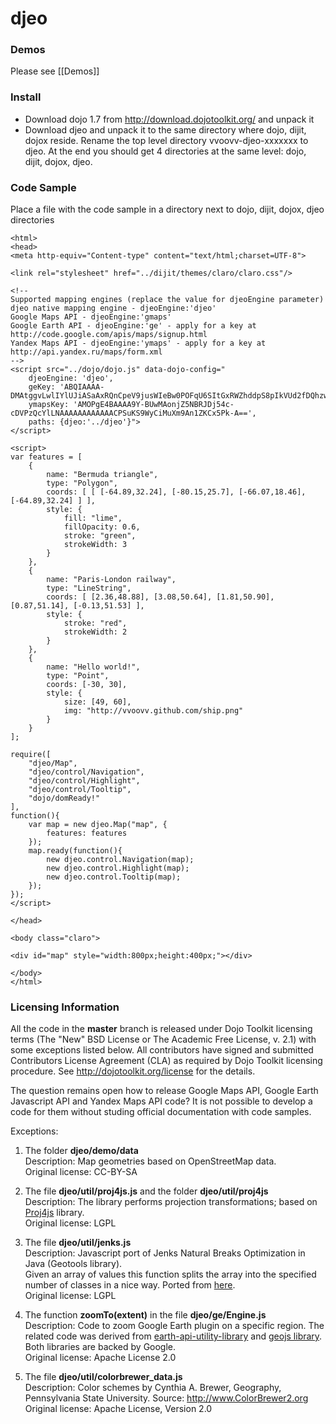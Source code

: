 djeo
====

### Demos
Please see [[Demos]]

### Install
* Download dojo 1.7 from http://download.dojotoolkit.org/ and unpack it
* Download djeo and unpack it to the same directory where dojo, dijit, dojox reside. Rename the top level directory vvoovv-djeo-xxxxxxx to djeo. At the end you should get 4 directories at the same level: dojo, dijit, dojox, djeo.

### Code Sample
Place a file with the code sample in a directory next to dojo, dijit, dojox, djeo directories

	<html>
	<head>
	<meta http-equiv="Content-type" content="text/html;charset=UTF-8">
	
	<link rel="stylesheet" href="../dijit/themes/claro/claro.css"/>
	
	<!--
	Supported mapping engines (replace the value for djeoEngine parameter)
	djeo native mapping engine - djeoEngine:'djeo'
	Google Maps API - djeoEngine:'gmaps'
	Google Earth API - djeoEngine:'ge' - apply for a key at http://code.google.com/apis/maps/signup.html
	Yandex Maps API - djeoEngine:'ymaps' - apply for a key at http://api.yandex.ru/maps/form.xml
	-->
	<script src="../dojo/dojo.js" data-dojo-config="
		djeoEngine: 'djeo',
		geKey: 'ABQIAAAA-DMAtggvLwlIYlUJiASaAxRQnCpeV9jusWIeBw0POFqU6SItGxRWZhddpS8pIkVUd2fDQhzwPUWmMA',
		ymapsKey: 'AMOPgE4BAAAA9Y-BUwMAonjZ5NBRJDj54c-cDVPzQcYlLNAAAAAAAAAAAACPSuKS9WyCiMuXm9An1ZKCx5Pk-A==',
		paths: {djeo:'../djeo'}">
	</script>
	
	<script>
	var features = [
		{
			name: "Bermuda triangle",
			type: "Polygon",
			coords: [ [ [-64.89,32.24], [-80.15,25.7], [-66.07,18.46], [-64.89,32.24] ] ],
			style: {
				fill: "lime",
				fillOpacity: 0.6,
				stroke: "green",
				strokeWidth: 3
			}
		},
		{
			name: "Paris-London railway",
			type: "LineString",
			coords: [ [2.36,48.88], [3.08,50.64], [1.81,50.90], [0.87,51.14], [-0.13,51.53] ],
			style: {
				stroke: "red",
				strokeWidth: 2
			}
		},
		{
			name: "Hello world!",
			type: "Point",
			coords: [-30, 30],
			style: {
				size: [49, 60],
				img: "http://vvoovv.github.com/ship.png"
			}
		}
	];
	
	require([
		"djeo/Map",
		"djeo/control/Navigation",
		"djeo/control/Highlight",
		"djeo/control/Tooltip",
		"dojo/domReady!"
	],
	function(){
		var map = new djeo.Map("map", {
			features: features
		});
		map.ready(function(){
			new djeo.control.Navigation(map);
			new djeo.control.Highlight(map);
			new djeo.control.Tooltip(map);
		});
	});
	</script>
	
	</head>
	
	<body class="claro">
	
	<div id="map" style="width:800px;height:400px;"></div>
	
	</body>
	</html>


### Licensing Information
All the code in the **master** branch is released under Dojo Toolkit licensing terms (The "New" BSD License or The Academic Free License, v. 2.1) with some exceptions listed below.
All contributors have signed and submitted Contributors License Agreement (CLA) as required by Dojo Toolkit licensing procedure.
See <http://dojotoolkit.org/license> for the details.

The question remains open how to release Google Maps API, Google Earth Javascript API and Yandex Maps API code? It is not possible to develop a code for them without studing official documentation with code samples.

Exceptions:

1) The folder **djeo/demo/data**  
Description: Map geometries based on OpenStreetMap data.  
Original license: CC-BY-SA

2) The file **djeo/util/proj4js.js** and the folder **djeo/util/proj4js**  
Description: The library performs projection transformations; based on [Proj4js](http://trac.osgeo.org/proj4js/) library.  
Original license: LGPL

3) The file **djeo/util/jenks.js**  
Description: Javascript port of Jenks Natural Breaks Optimization in Java (Geotools library).  
Given an array of values this function splits the array into the specified number of classes in a nice way. Ported from [here](https://stat.ethz.ch/pipermail/r-sig-geo/2006-March/000811.html).  
Original license: LGPL

4) The function **zoomTo(extent)** in the file **djeo/ge/Engine.js**  
Description: Code to zoom Google Earth plugin on a specific region. The related code was derived from [earth-api-utility-library](http://code.google.com/p/earth-api-utility-library/) and [geojs library](http://code.google.com/p/geojs/).  
Both libraries are backed by Google.  
Original license: Apache License 2.0

5) The file **djeo/util/colorbrewer_data.js**  
Description: Color schemes by Cynthia A. Brewer, Geography, Pennsylvania State University. Source: <http://www.ColorBrewer2.org>  
Original license: Apache License, Version 2.0